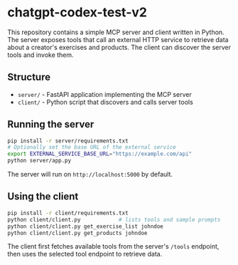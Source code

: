 # chatgpt-codex-test-v2

This repository contains a simple MCP server and client written in Python.
The server exposes tools that call an external HTTP service to retrieve data
about a creator's exercises and products. The client can discover the server
tools and invoke them.

## Structure

 - `server/` - FastAPI application implementing the MCP server
- `client/` - Python script that discovers and calls server tools

## Running the server

```bash
pip install -r server/requirements.txt
# Optionally set the base URL of the external service
export EXTERNAL_SERVICE_BASE_URL="https://example.com/api"
python server/app.py
```

The server will run on `http://localhost:5000` by default.

## Using the client

```bash
pip install -r client/requirements.txt
python client/client.py            # lists tools and sample prompts
python client/client.py get_exercise_list johndoe
python client/client.py get_products johndoe
```

The client first fetches available tools from the server's `/tools` endpoint,
then uses the selected tool endpoint to retrieve data.
